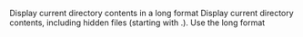 Display current directory contents in a long format
Display current directory contents, including hidden files (starting with .). Use the long format

